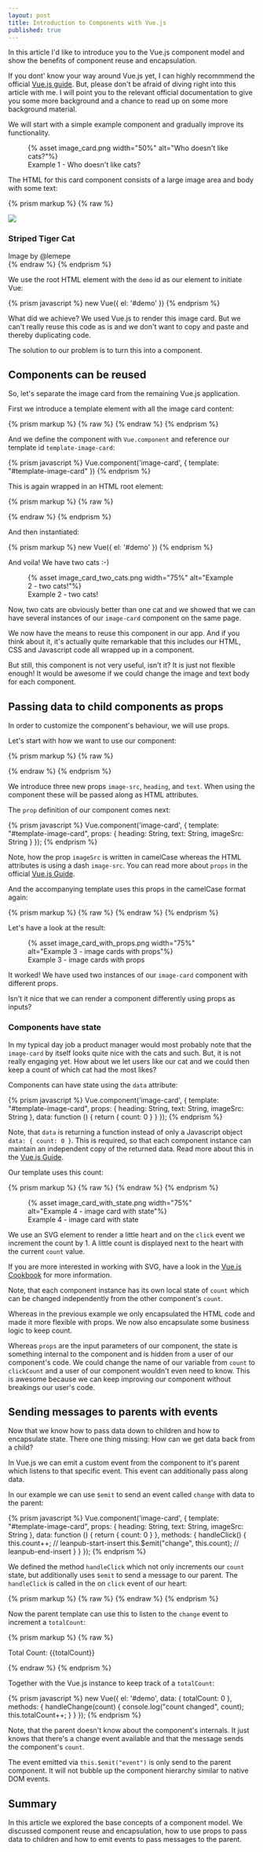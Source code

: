 ```yaml
---
layout: post
title: Introduction to Components with Vue.js
published: true
---
```


In this article I'd like to introduce you to the Vue.js component model and show the benefits of component reuse and
encapsulation.
 
If you dont' know your way around Vue.js yet, I can highly recommmend the official [Vue.js guide](https://vuejs.org/v2/guide/index.html).
But, please don't be afraid of diving right into this article with me. I will point you to the relevant official documentation to give you some more background and a chance to read up on some more background material.

We will start with a simple example component and gradually improve its functionality.

<figure>
  {% asset image_card.png width="50%" alt="Who doesn't like cats?"%}
  <figcaption>Example 1 - Who doesn't like cats?</figcaption>
</figure>

The HTML for this card component consists of a large image area and body with some text:

{% prism markup %}
{% raw %}
<div id="demo">
  <div class="image-card">
    <img class="image-card__image" src="cat.jpg" />
    <div class="image-card__body">
      <h3 class="image-card__title">Striped Tiger Cat</h3>
      <div class="image-card__author">Image by @lemepe</div>
    </div>
  </div>
</div>
{% endraw %}
{% endprism %}

We use the root HTML element with the `demo` id as our element to initiate Vue:

{% prism javascript %}
new Vue({ el: '#demo' })
{% endprism %}

What did we achieve? We used Vue.js to render this image card. But we can't really reuse this code as is and we don't want to copy and paste and thereby duplicating code.

The solution to our problem is to turn this into a component.

## Components can be reused

So, let's separate the image card from the remaining Vue.js application.

First we introduce a template element with all the image card content:

{% prism markup %}
{% raw %}
<template id="template-image-card">
  <div class="image-card">
    <img class="image-card__image" src="cat.jpg" />
    <div class="image-card__body">
      <h3>Striped Tiger Cat</h3>
      <div class="image-card__author">Image by @lemepe</div>
    </div>
  </div>
</template>
{% endraw %}
{% endprism %}


And we define the component with `Vue.component` and reference our template id `template-image-card`:

{% prism javascript %}
Vue.component('image-card', {
  template: "#template-image-card"
})
{% endprism %}


This is again wrapped in an HTML root element:

{% prism markup %}
{% raw %}
<div id="demo">
  <image-card></image-card>
  <image-card></image-card>
</div>
{% endraw %}
{% endprism %}


And then instantiated:

{% prism markup %}
new Vue({ el: '#demo' })
{% endprism %}


And voila! We have two cats :-)

<figure>
  {% asset image_card_two_cats.png width="75%" alt="Example 2 - two cats!"%}
  <figcaption>Example 2 - two cats!</figcaption>
</figure>


Now, two cats are obviously better than one cat and we showed that we can have several instances of our `image-card` component on the same page. 

We now have the means to reuse this component in our app. And if you think about it, it's actually quite remarkable that this includes our HTML, CSS and Javascript code all wrapped up in a component.

But still, this component is not very useful, isn't it? It is just not flexible enough! It would be awesome if we could change
the image and text body for each component.

## Passing data to child components as props

In order to customize the component's behaviour, we will use props.

Let's start with how we want to use our component:

{% prism markup %}
{% raw %}
<div id="demo">
  <image-card image-src="cat1.jpg" heading="Striped Tiger Cat" text="Image by @lemepe"></image-card>
  <image-card image-src="cat2.jpg" heading="Alternative Text" text="alternative subtitle"></image-card>
</div>
{% endraw %}
{% endprism %}


We introduce three new props `image-src`, `heading`, and `text`. When using the component these will be passed along as HTML attributes.

The `prop` definition of our component comes next:

{% prism javascript %}
Vue.component('image-card', {
  template: "#template-image-card",
  props: {
    heading: String,
    text: String,
    imageSrc: String
  }
});
{% endprism %}


Note, how the prop `imageSrc` is written in camelCase whereas the HTML attributes is using a dash `image-src`. You can read more about `props` in the official [Vue.js Guide](https://vuejs.org/v2/guide/components-props.html).

And the accompanying template uses this props in the camelCase format again:

{% prism markup %}
{% raw %}
<template id="template-image-card">
  <div class="image-card">
    <img class="image-card__image" :src="imageSrc" />
    <div class="image-card__body">
      <h3>{{heading}}</h3>
      <div class="image-card__author">{{text}}</div>
    </div>
  </div>
</template>
{% endraw %}
{% endprism %}


Let's have a look at the result:

<figure>
  {% asset image_card_with_props.png width="75%" alt="Example 3 - image cards with props"%}
  <figcaption>Example 3 - image cards with props</figcaption>
</figure>

It worked! We have used two instances of our `image-card` component with different props.

Isn't it nice that we can render a component differently using props as inputs?

### Components have state

In my typical day job a product manager would most probably note that the `image-card` by itself looks quite nice with the cats and such. But, it is not really engaging yet. How about we let users like our cat and we could then keep a count of which cat had the most likes?

Components can have state using the `data` attribute:

{% prism javascript %}
   Vue.component('image-card', {
    template: "#template-image-card",
    props: {
      heading: String,
      text: String,
      imageSrc: String
    },
    data: function () {
      return {
        count: 0
      }
    }
  });
{% endprism %}


Note, that `data` is returning a function instead of only a Javascript object `data: { count: 0 }`.
This is required, so that each component instance can maintain an independent copy of the returned data.
Read more about this in the [Vue.js Guide](https://vuejs.org/v2/guide/components.html#data-Must-Be-a-Function).

Our template uses this count:

{% prism markup %}
{% raw %}
<template id="template-image-card">
  <div class="image-card">
      <img class="image-card__image" :src="imageSrc" />
    <div class="image-card__body">
        <h3 class="image-card__heading">{{heading}}</h3>
      <div class="image-card__author">{{text}}</div>
      <button class="image-card__heart" @click="count++">
        <svg viewBox="0 0 32 29.6">
          <path d="M16,28.261c0,0-14-7.926-14-17.046c0-9.356,13.159-10.399,14-0.454c1.011-9.938,14-8.903,14,0.454 C30,20.335,16,28.261,16,28.261z"/>            
        </svg>
      </button>
      <div class="image-card__count" v-if="count > 0">{{count}}</div>
    </div>
  </div>
</template>
{% endraw %}
{% endprism %}

<figure>
  {% asset image_card_with_state.png width="75%" alt="Example 4 - image card with state"%}
  <figcaption>Example 4 - image card with state</figcaption>
</figure>


We use an SVG element to render a little heart and on the `click` event we increment the count by 1. A little count is displayed next to the heart with the current `count` value.

If you are more interested in working with SVG, have a look in the [Vue.js Cookbook](https://vuejs.org/v2/cookbook/editable-svg-icons.html) for more information.


Note, that each component instance has its own local state of `count` which can be changed independently from the other component's `count`.

Whereas in the previous example we only encapsulated the HTML code and made it more flexible with props. We now also encapsulate some business logic to keep count.

Whereas `props` are the input parameters of our component, the state is something internal to the component and is hidden from a user of our component's code. We could change the name of our variable from `count` to `clickCount` and a user of our component wouldn't even need to know. This is awesome because we can keep improving our component without breakings our user's code.

## Sending messages to parents with events

Now that we know how to pass data down to children and how to encapsulate state. There one thing missing: How can we get data back from a child?

In Vue.js we can emit a custom event from the component to it's parent which listens to that specific event. This event can additionally pass along data.

In our example we can use `$emit` to send an event called `change` with data to the parent:

{% prism javascript %}
Vue.component('image-card', {
  template: "#template-image-card",
  props: {
    heading: String,
    text: String,
    imageSrc: String
  },
  data: function () {
    return {
      count: 0
    }
  },
  methods: {
    handleClick() {
      this.count++;
      // leanpub-start-insert
      this.$emit("change", this.count);
      // leanpub-end-insert
    }
  }
});
{% endprism %}


We defined the method `handleClick` which not only increments our `count` state, but additionally uses `$emit` to send a message to our parent. The `handleClick` is called in the on `click` event of our heart:

{% prism markup %}
{% raw %}
<template id="template-image-card">
  <div class="image-card">
    <img class="image-card__image" :src="imageSrc" />
    <div class="image-card__body">
        <h3 class="image-card__heading">{{heading}}</h3>
      <div class="image-card__author">{{text}}</div>
      <button class="image-card__heart" @click="handleClick">
        <svg viewBox="0 0 32 29.6">
          <path d="M16,28.261c0,0-14-7.926-14-17.046c0-9.356,13.159-10.399,14-0.454c1.011-9.938,14-8.903,14,0.454 C30,20.335,16,28.261,16,28.261z"/>            
        </svg>
      </button>
      <div class="image-card__count" v-if="count > 0">{{count}}</div>
    </div>
  </div>
</template>
{% endraw %}
{% endprism %}


Now the parent template can use this to listen to the `change` event to increment a `totalCount`:

{% prism markup %}
{% raw %}
<div id="demo">
  <image-card image-src="cat.jpg" heading="Striped Tiger Cat" text="Image by @lemepe" @change="handleChange"></image-card>
  <image-card image-src="cat.jpg" heading="Alternative Text" text="alternative subtitle" @change="handleChange"></image-card>
  <p>Total Count: {{totalCount}}</p>
</div>
{% endraw %}
{% endprism %}


Together with the Vue.js instance to keep track of a `totalCount`:

{% prism javascript %}
new Vue({
  el: '#demo',
  data: {
    totalCount: 0
  },
  methods: {
    handleChange(count) {
      console.log("count changed", count);
      this.totalCount++;
    }
  }
});
{% endprism %}


Note, that the parent doesn't know about the component's internals. It just knows that there's a change event available and that the message sends the component's `count`.

The event emitted via `this.$emit("event")` is only send to the parent component. It will not bubble up the component hierarchy similar to native DOM events.

## Summary

In this article we explored the base concepts of a component model. We discussed component reuse and encapsulation,
how to use props to pass data to children and how to emit events to pass messages to the parent.